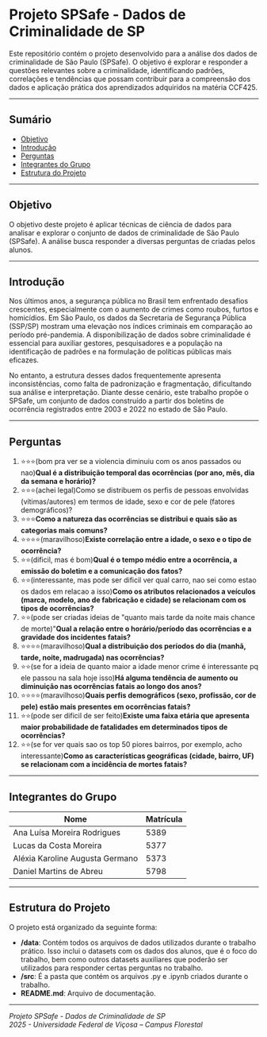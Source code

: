 # Projeto SPSafe - Dados de Criminalidade de SP

Este repositório contém o projeto desenvolvido para a análise dos dados de criminalidade de São Paulo (SPSafe). O objetivo é explorar e responder a questões relevantes sobre a criminalidade, identificando padrões, correlações e tendências que possam contribuir para a compreensão dos dados e aplicação prática dos aprendizados adquiridos na matéria CCF425.

---

## Sumário

- [Objetivo](#objetivo)
- [Introdução](#introdução)
- [Perguntas](#perguntas)
- [Integrantes do Grupo](#integrantes-do-grupo)
- [Estrutura do Projeto](#estrutura-do-projeto)

---

## Objetivo

O objetivo deste projeto é aplicar técnicas de ciência de dados para analisar e explorar o conjunto de dados de criminalidade de São Paulo (SPSafe). A análise busca responder a diversas perguntas de criadas pelos alunos.

---

## Introdução

Nos últimos anos, a segurança pública no Brasil tem enfrentado desafios crescentes, especialmente com o aumento de crimes como roubos, furtos e homicídios. Em São Paulo, os dados da Secretaria de Segurança Pública (SSP/SP) mostram uma elevação nos índices criminais em comparação ao período pré-pandemia. A disponibilização de dados sobre criminalidade é essencial para auxiliar gestores, pesquisadores e a população na identificação de padrões e na formulação de políticas públicas mais eficazes.

No entanto, a estrutura desses dados frequentemente apresenta inconsistências, como falta de padronização e fragmentação, dificultando sua análise e interpretação. Diante desse cenário, este trabalho propõe o SPSafe, um conjunto de dados construído a partir dos boletins de ocorrência registrados entre 2003 e 2022 no estado de São Paulo.

---

## Perguntas

1. ⭐⭐⭐(bom pra ver se a violencia diminuiu com os anos passados ou nao)**Qual é a distribuição temporal das ocorrências (por ano, mês, dia da semana e horário)?**
2. ⭐⭐⭐(achei legal)Como se distribuem os perfis de pessoas envolvidas (vítimas/autores) em termos de idade, sexo e cor de pele (fatores demográficos)?
3. ⭐⭐⭐**Como a natureza das ocorrências se distribui e quais são as categorias mais comuns?**
4. ⭐⭐⭐⭐(maravilhoso)**Existe correlação entre a idade, o sexo e o tipo de ocorrência?**
5. ⭐⭐(dificil, mas é bom)**Qual é o tempo médio entre a ocorrência, a emissão do boletim e a comunicação dos fatos?**
6. ⭐⭐(interessante, mas pode ser dificil ver qual carro, nao sei como estao os dados em relacao a isso)**Como os atributos relacionados a veículos (marca, modelo, ano de fabricação e cidade) se relacionam com os tipos de ocorrências?**
7. ⭐⭐(pode ser criadas ideias de "quanto mais tarde da noite mais chance de morte)"**Qual a relação entre o horário/período das ocorrências e a gravidade dos incidentes fatais?**
8. ⭐⭐⭐⭐(maravilhoso)**Qual a distribuição dos períodos do dia (manhã, tarde, noite, madrugada) nas ocorrências?**
9. ⭐⭐(se for a ideia de quanto maior a idade menor crime é interessante pq ele passou na sala hoje isso)**Há alguma tendência de aumento ou diminuição nas ocorrências fatais ao longo dos anos?**
10. ⭐⭐⭐⭐(maravilhoso)**Quais perfis demográficos (sexo, profissão, cor de pele) estão mais presentes em ocorrências fatais?**
11. ⭐⭐(pode ser dificil de ser feito)**Existe uma faixa etária que apresenta maior probabilidade de fatalidades em determinados tipos de ocorrências?**
12. ⭐⭐(se for ver quais sao os top 50 piores bairros, por exemplo, acho interessante)**Como as características geográficas (cidade, bairro, UF) se relacionam com a incidência de mortes fatais?**

---

## Integrantes do Grupo

| Nome                             | Matrícula |
| -------------------------------- | --------- |
| Ana Luísa Moreira Rodrigues      | 5389      |
| Lucas da Costa Moreira           | 5377      |
| Aléxia Karoline Augusta Germano  | 5373      |
| Daniel Martins de Abreu          | 5798      |

---

## Estrutura do Projeto

O projeto está organizado da seguinte forma:

- **/data**: Contém todos os arquivos de dados utilizados durante o trabalho prático. Isso inclui o datasets com os dados dos alunos, que é o foco do trabalho, bem como outros datasets auxiliares que poderão ser utilizados para responder certas perguntas no trabalho.
- **/src**:  É a pasta que contém os arquivos .py e .ipynb criados durante o trabalho.
- **README.md**: Arquivo de documentação.

---

*Projeto SPSafe - Dados de Criminalidade de SP*  
*2025 - Universidade Federal de Viçosa – Campus Florestal*
